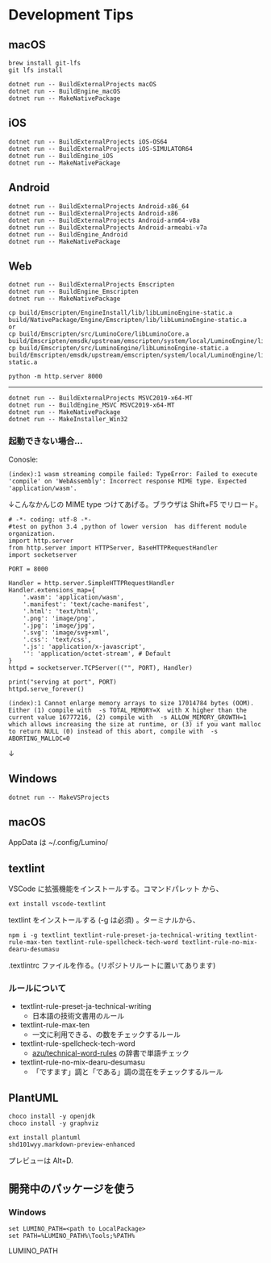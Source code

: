 Development Tips
==========

macOS
----------

```
brew install git-lfs
git lfs install

dotnet run -- BuildExternalProjects macOS
dotnet run -- BuildEngine_macOS
dotnet run -- MakeNativePackage
```

iOS
----------

```
dotnet run -- BuildExternalProjects iOS-OS64
dotnet run -- BuildExternalProjects iOS-SIMULATOR64
dotnet run -- BuildEngine_iOS
dotnet run -- MakeNativePackage
```


Android
----------

```
dotnet run -- BuildExternalProjects Android-x86_64
dotnet run -- BuildExternalProjects Android-x86
dotnet run -- BuildExternalProjects Android-arm64-v8a
dotnet run -- BuildExternalProjects Android-armeabi-v7a
dotnet run -- BuildEngine_Android
dotnet run -- MakeNativePackage
```


Web
----------

```
dotnet run -- BuildExternalProjects Emscripten
dotnet run -- BuildEngine_Emscripten
dotnet run -- MakeNativePackage
```

```
cp build/Emscripten/EngineInstall/lib/libLuminoEngine-static.a build/NativePackage/Engine/Emscripten/lib/libLuminoEngine-static.a
or
cp build/Emscripten/src/LuminoCore/libLuminoCore.a build/Emscripten/emsdk/upstream/emscripten/system/local/LuminoEngine/lib/libLuminoCore.a
cp build/Emscripten/src/LuminoEngine/libLuminoEngine-static.a build/Emscripten/emsdk/upstream/emscripten/system/local/LuminoEngine/lib/libLuminoEngine-static.a
```

```
python -m http.server 8000
```

----------


```
dotnet run -- BuildExternalProjects MSVC2019-x64-MT
dotnet run -- BuildEngine_MSVC MSVC2019-x64-MT
dotnet run -- MakeNativePackage
dotnet run -- MakeInstaller_Win32
```


### 起動できない場合…

Conosle:

```
(index):1 wasm streaming compile failed: TypeError: Failed to execute 'compile' on 'WebAssembly': Incorrect response MIME type. Expected 'application/wasm'.
```
↓こんなかんじの MIME type つけてあげる。ブラウザは Shift+F5 でリロード。
```
# -*- coding: utf-8 -*-
#test on python 3.4 ,python of lower version  has different module organization.
import http.server
from http.server import HTTPServer, BaseHTTPRequestHandler
import socketserver

PORT = 8000

Handler = http.server.SimpleHTTPRequestHandler
Handler.extensions_map={
    '.wasm': 'application/wasm',
    '.manifest': 'text/cache-manifest',
    '.html': 'text/html',
    '.png': 'image/png',
    '.jpg': 'image/jpg',
    '.svg':	'image/svg+xml',
    '.css':	'text/css',
    '.js': 'application/x-javascript',
    '': 'application/octet-stream', # Default
}
httpd = socketserver.TCPServer(("", PORT), Handler)

print("serving at port", PORT)
httpd.serve_forever()
```


```
(index):1 Cannot enlarge memory arrays to size 17014784 bytes (OOM). Either (1) compile with  -s TOTAL_MEMORY=X  with X higher than the current value 16777216, (2) compile with  -s ALLOW_MEMORY_GROWTH=1  which allows increasing the size at runtime, or (3) if you want malloc to return NULL (0) instead of this abort, compile with  -s ABORTING_MALLOC=0 
```
↓



Windows
----------

```
dotnet run -- MakeVSProjects
```

macOS
----------
AppData は ~/.config/Lumino/

textlint
----------

VSCode に拡張機能をインストールする。コマンドパレット から、

```
ext install vscode-textlint
```

textlint をインストールする (-g は必須) 。ターミナルから、

```
npm i -g textlint textlint-rule-preset-ja-technical-writing textlint-rule-max-ten textlint-rule-spellcheck-tech-word textlint-rule-no-mix-dearu-desumasu
```

.textlintrc ファイルを作る。(リポジトリルートに置いてあります)

### ルールについて
* textlint-rule-preset-ja-technical-writing
    * 日本語の技術文書用のルール
* textlint-rule-max-ten
    * 一文に利用できる、の数をチェックするルール
* textlint-rule-spellcheck-tech-word
    * [azu/technical-word-rules](https://github.com/azu/technical-word-rules) の辞書で単語チェック
* textlint-rule-no-mix-dearu-desumasu
    * 「ですます」調と「である」調の混在をチェックするルール


PlantUML
----------

```
choco install -y openjdk
choco install -y graphviz
```

```
ext install plantuml
shd101wyy.markdown-preview-enhanced
```

プレビューは Alt+D.


開発中のパッケージを使う
----------

### Windows


```
set LUMINO_PATH=<path to LocalPackage>
set PATH=%LUMINO_PATH%\Tools;%PATH%
```
LUMINO_PATH


